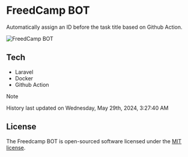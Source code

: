 # FreedCamp BOT

Automatically assign an ID before the task title based on Github Action.

![FreedCamp BOT](https://repository-images.githubusercontent.com/737932867/7d34798b-2680-471c-b089-a78a718d3d6a)

## Tech

- Laravel
- Docker
- Github Action

> [!NOTE]  
> History last updated on Wednesday, May 29th, 2024, 3:27:40 AM

## License

The Freedcamp BOT is open-sourced software licensed under the [MIT license](https://opensource.org/licenses/MIT).

